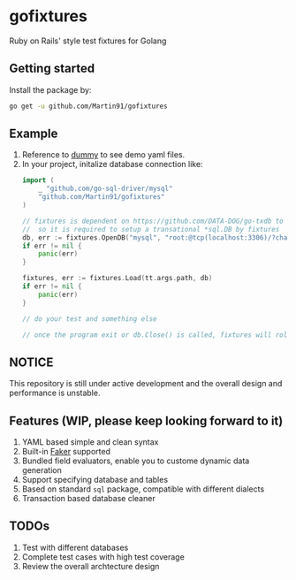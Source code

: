 # gofixtures
Ruby on Rails' style test fixtures for Golang

## Getting started

Install the package by:

```sh
go get -u github.com/Martin91/gofixtures
```

## Example
1. Reference to [dummy](./dummy) to see demo yaml files.
2. In your project, initalize database connection like:
    ```go
    import (
        _ "github.com/go-sql-driver/mysql"
        "github.com/Martin91/gofixtures"
    )

    // fixtures is dependent on https://github.com/DATA-DOG/go-txdb to rollback fixtures automatically,
    //  so it is required to setup a transational *sql.DB by fixtures
    db, err := fixtures.OpenDB("mysql", "root:@tcp(localhost:3306)/?charset=utf8&parseTime=True&loc=Local")
    if err != nil {
        panic(err)
    }

    fixtures, err := fixtures.Load(tt.args.path, db)
    if err != nil {
        panic(err)
    }

    // do your test and something else

    // once the program exit or db.Close() is called, fixtures will rollback all database changes
    ```

## NOTICE
This repository is still under active development and the overall design and performance is unstable.

## Features (WIP, please keep looking forward to it)
1. YAML based simple and clean syntax
2. Built-in [Faker](https://github.com/bxcodec/faker/) supported
3. Bundled field evaluators, enable you to custome dynamic data generation
4. Support specifying database and tables
5. Based on standard `sql` package, compatible with different dialects
6. Transaction based database cleaner

## TODOs
1. Test with different databases
2. Complete test cases with high test coverage
3. Review the overall archtecture design
